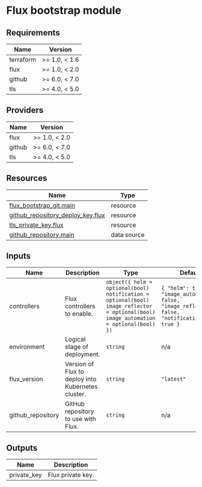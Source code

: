 # Flux bootstrap module

<!-- BEGIN-TF-DOCS -->

## Requirements

| Name | Version |
|------|---------|
| terraform | >= 1.0, < 1.6 |
| flux | >= 1.0, < 2.0 |
| github | >= 6.0, < 7.0 |
| tls | >= 4.0, < 5.0 |

## Providers

| Name | Version |
|------|---------|
| flux | >= 1.0, < 2.0 |
| github | >= 6.0, < 7.0 |
| tls | >= 4.0, < 5.0 |

## Resources

| Name | Type |
|------|------|
| [flux_bootstrap_git.main](https://registry.terraform.io/providers/fluxcd/flux/latest/docs/resources/bootstrap_git) | resource |
| [github_repository_deploy_key.flux](https://registry.terraform.io/providers/integrations/github/latest/docs/resources/repository_deploy_key) | resource |
| [tls_private_key.flux](https://registry.terraform.io/providers/hashicorp/tls/latest/docs/resources/private_key) | resource |
| [github_repository.main](https://registry.terraform.io/providers/integrations/github/latest/docs/data-sources/repository) | data source |

## Inputs

| Name | Description | Type | Default | Required |
|------|-------------|------|---------|:--------:|
| controllers | Flux controllers to enable. | ```object({ helm = optional(bool) notification = optional(bool) image_reflector = optional(bool) image_automation = optional(bool) })``` | ```{ "helm": true, "image_automation": false, "image_reflector": false, "notification": true }``` | no |
| environment | Logical stage of deployment. | `string` | n/a | yes |
| flux\_version | Version of Flux to deploy into Kubernetes cluster. | `string` | `"latest"` | no |
| github\_repository | GitHub repository to use with Flux. | `string` | n/a | yes |

## Outputs

| Name | Description |
|------|-------------|
| private\_key | Flux private key. |

<!-- END-TF-DOCS ---->
